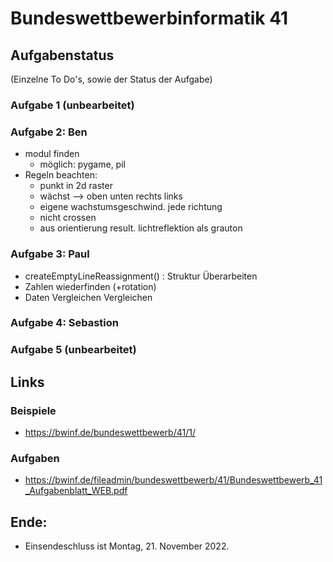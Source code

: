 # Bundeswettbewerbinformatik 41

## Aufgabenstatus
(Einzelne To Do's, sowie der Status  der Aufgabe)
### Aufgabe 1 (unbearbeitet)
### Aufgabe 2: Ben
- modul finden
  - möglich: pygame, pil
- Regeln beachten:
  - punkt in 2d raster
  - wächst --> oben unten rechts links
  - eigene wachstumsgeschwind. jede richtung
  - nicht crossen
  - aus orientierung result. lichtreflektion als grauton
### Aufgabe 3: Paul
- createEmptyLineReassignment() : Struktur Überarbeiten
- Zahlen wiederfinden (+rotation)
- Daten Vergleichen Vergleichen


### Aufgabe 4: Sebastion
### Aufgabe 5 (unbearbeitet)

## Links
### Beispiele
- https://bwinf.de/bundeswettbewerb/41/1/
### Aufgaben
- https://bwinf.de/fileadmin/bundeswettbewerb/41/Bundeswettbewerb_41_Aufgabenblatt_WEB.pdf



## Ende: 
- Einsendeschluss ist Montag, 21. November 2022.
